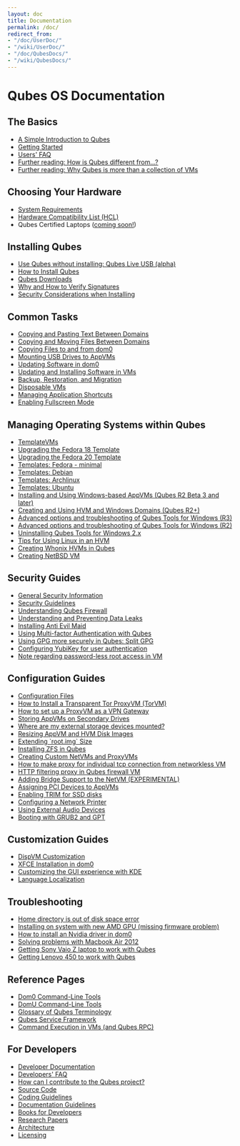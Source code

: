 ```yaml
---
layout: doc
title: Documentation
permalink: /doc/
redirect_from:
- "/doc/UserDoc/"
- "/wiki/UserDoc/"
- "/doc/QubesDocs/"
- "/wiki/QubesDocs/"
---
```


Qubes OS Documentation
======================

The Basics
----------
 *  [A Simple Introduction to Qubes](/intro/)
 *  [Getting Started](/doc/GettingStarted/)
 *  [Users' FAQ](/doc/UserFaq/)
 *  [Further reading: How is Qubes different from...?](http://blog.invisiblethings.org/2012/09/12/how-is-qubes-os-different-from.html)
 *  [Further reading: Why Qubes is more than a collection of VMs](http://www.invisiblethingslab.com/resources/2014/Software_compartmentalization_vs_physical_separation.pdf)


Choosing Your Hardware
----------------------
 *  [System Requirements](/doc/SystemRequirements/)
 *  [Hardware Compatibility List (HCL)](/hcl)
 *  Qubes Certified Laptops ([coming soon!](https://twitter.com/Puri_sm/status/644963433293717504))


Installing Qubes
----------------
 *  [Use Qubes without installing: Qubes Live USB (alpha)](https://groups.google.com/d/msg/qubes-users/IQdCEpkooto/iyMh3LuzCAAJ)
 *  [How to Install Qubes](/doc/InstallationGuide/)
 *  [Qubes Downloads](/downloads/)
 *  [Why and How to Verify Signatures](/doc/VerifyingSignatures/)
 *  [Security Considerations when Installing](/doc/InstallSecurity/)


Common Tasks
------------
 *  [Copying and Pasting Text Between Domains](/doc/CopyPaste/)
 *  [Copying and Moving Files Between Domains](/doc/CopyingFiles/)
 *  [Copying Files to and from dom0](/doc/CopyToDomZero/)
 *  [Mounting USB Drives to AppVMs](/doc/StickMounting/)
 *  [Updating Software in dom0](/doc/SoftwareUpdateDom0/)
 *  [Updating and Installing Software in VMs](/doc/SoftwareUpdateVM/)
 *  [Backup, Restoration, and Migration](/doc/BackupRestore/)
 *  [Disposable VMs](/doc/DisposableVms/)
 *  [Managing Application Shortcuts](/doc/ManagingAppVmShortcuts/)
 *  [Enabling Fullscreen Mode](/doc/FullScreenMode/)


Managing Operating Systems within Qubes
---------------------------------------
 *  [TemplateVMs](/doc/Templates/)
 *  [Upgrading the Fedora 18 Template](/doc/FedoraTemplateUpgrade18/)
 *  [Upgrading the Fedora 20 Template](/doc/FedoraTemplateUpgrade20/)
 *  [Templates: Fedora - minimal](/doc/Templates/FedoraMinimal/)
 *  [Templates: Debian](/doc/Templates/Debian/)
 *  [Templates: Archlinux](/doc/Templates/Archlinux/)
 *  [Templates: Ubuntu](/doc/Templates/Ubuntu/)
 *  [Installing and Using Windows-based AppVMs (Qubes R2 Beta 3 and later)](/doc/WindowsAppVms/)
 *  [Creating and Using HVM and Windows Domains (Qubes R2+)](/doc/HvmCreate/)
 *  [Advanced options and troubleshooting of Qubes Tools for Windows (R3)](/doc/WindowsTools3/)
 *  [Advanced options and troubleshooting of Qubes Tools for Windows (R2)](/doc/WindowsTools2/)
 *  [Uninstalling Qubes Tools for Windows 2.x](/doc/UninstallingWindowsTools2/)
 *  [Tips for Using Linux in an HVM](/doc/LinuxHVMTips/)
 *  [Creating Whonix HVMs in Qubes](https://www.whonix.org/wiki/Qubes)
 *  [Creating NetBSD VM](https://groups.google.com/group/qubes-devel/msg/4015c8900a813985)


Security Guides
---------------
 *  [General Security Information](/doc/QubesSecurity/)
 *  [Security Guidelines](/doc/SecurityGuidelines/)
 *  [Understanding Qubes Firewall](/doc/QubesFirewall/)
 *  [Understanding and Preventing Data Leaks](/doc/DataLeaks/)
 *  [Installing Anti Evil Maid](/doc/AntiEvilMaid/)
 *  [Using Multi-factor Authentication with Qubes](/doc/Multi-factorAuthentication/)
 *  [Using GPG more securely in Qubes: Split GPG](/doc/SplitGpg/)
 *  [Configuring YubiKey for user authentication](/doc/YubiKey/)
 *  [Note regarding password-less root access in VM](/doc/VMSudo/)


Configuration Guides
--------------------
 *  [Configuration Files](/doc/ConfigFiles/)
 *  [How to Install a Transparent Tor ProxyVM (TorVM)](/doc/TorVM/)
 *  [How to set up a ProxyVM as a VPN Gateway](/doc/VPN/)
 *  [Storing AppVMs on Secondary Drives](/doc/SecondaryStorage/)
 *  [Where are my external storage devices mounted?](/doc/ExternalDeviceMountPoint/)
 *  [Resizing AppVM and HVM Disk Images](/doc/ResizeDiskImage/)
 *  [Extending \`root.img\` Size](/doc/ResizeRootDiskImage/)
 *  [Installing ZFS in Qubes](/doc/ZFS/)
 *  [Creating Custom NetVMs and ProxyVMs](http://theinvisiblethings.blogspot.com/2011/09/playing-with-qubes-networking-for-fun.html)
 *  [How to make proxy for individual tcp connection from networkless VM](https://groups.google.com/group/qubes-devel/msg/4ca950ab6d7cd11a)
 *  [HTTP filtering proxy in Qubes firewall VM](https://groups.google.com/group/qubes-devel/browse_thread/thread/5252bc3f6ed4b43e/d881deb5afaa2a6c#39c95d63fccca12b)
 *  [Adding Bridge Support to the NetVM (EXPERIMENTAL)](/doc/NetworkBridgeSupport/)
 *  [Assigning PCI Devices to AppVMs](/doc/AssigningDevices/)
 *  [Enabling TRIM for SSD disks](/doc/DiskTRIM/)
 *  [Configuring a Network Printer](/doc/NetworkPrinter/)
 *  [Using External Audio Devices](/doc/ExternalAudio/)
 *  [Booting with GRUB2 and GPT](https://groups.google.com/group/qubes-devel/browse_thread/thread/e4ac093cabd37d2b/d5090c20d92c4128#d5090c20d92c4128)


Customization Guides
--------------------
 *  [DispVM Customization](/doc/DispVMCustomization/)
 *  [XFCE Installation in dom0](/doc/XFCE/)
 *  [Customizing the GUI experience with KDE](https://groups.google.com/d/topic/qubes-users/KhfzF19NG1s/discussion)
 *  [Language Localization](/doc/LanguageLocalization/)


Troubleshooting
---------------
 *  [Home directory is out of disk space error](/doc/OutOfmemory/)
 *  [Installing on system with new AMD GPU (missing firmware problem)](https://groups.google.com/group/qubes-devel/browse_thread/thread/e27a57b0eda62f76)
 *  [How to install an Nvidia driver in dom0](/doc/InstallNvidiaDriver/)
 *  [Solving problems with Macbook Air 2012](https://groups.google.com/group/qubes-devel/browse_thread/thread/b8b0d819d2a4fc39/d50a72449107ab21#8a9268c09d105e69)
 *  [Getting Sony Vaio Z laptop to work with Qubes](/doc/SonyVaioTinkering/)
 *  [Getting Lenovo 450 to work with Qubes](/doc/Lenovo450Tinkering/)


Reference Pages
---------------
 *  [Dom0 Command-Line Tools](/doc/DomZeroTools/)
 *  [DomU Command-Line Tools](/doc/VmTools/)
 *  [Glossary of Qubes Terminology](/doc/Glossary/)
 *  [Qubes Service Framework](/doc/QubesService/)
 *  [Command Execution in VMs (and Qubes RPC)](/doc/Qrexec/)


For Developers
--------------
 *  [Developer Documentation](/doc/SystemDoc/)
 *  [Developers' FAQ](/doc/DevelFaq/)
 *  [How can I contribute to the Qubes project?](/doc/ContributingHowto/)
 *  [Source Code](/doc/SourceCode/)
 *  [Coding Guidelines](/doc/CodingStyle/)
 *  [Documentation Guidelines](/doc/doc-guidelines/)
 *  [Books for Developers](/doc/DevelBooks/)
 *  [Research Papers](/doc/QubesResearch/)
 *  [Architecture](/doc/QubesArchitecture/)
 *  [Licensing](/doc/QubesLicensing/)
